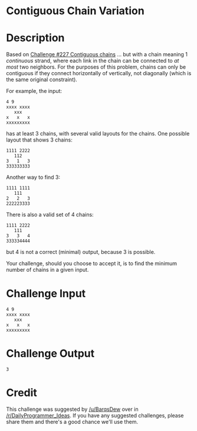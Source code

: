 # Contiguous Chain Variation
<div class="md"><h1>Description</h1>
<p>Based on <a href="http://redd.it/3gpjn3">Challenge #227 Contiguous chains</a>
... but with a chain meaning 1 <em>continuous</em> strand, where each link in the chain can be connected to <em>at most</em> two neighbors. For the purposes of this problem, chains can only be contiguous if they connect horizontally of vertically, not diagonally (which is the same original constraint).</p>
<p>For example, the input:</p>
<pre><code>4 9
xxxx xxxx
   xxx   
x   x   x
xxxxxxxxx
</code></pre>
<p>has at least 3 chains, with several valid layouts for the chains. One possible layout that shows 3 chains:</p>
<pre><code>1111 2222
   112
3   1   3
333333333
</code></pre>
<p>Another way to find 3:</p>
<pre><code>1111 1111
   111
2   2   3
222223333
</code></pre>
<p>There is also a valid set of 4 chains:</p>
<pre><code>1111 2222
   111
3   3   4
333334444
</code></pre>
<p>but 4 is not a correct (minimal) output, because 3 is possible.</p>
<p>Your challenge, should you choose to accept it, is to find the minimum number of chains in a given input.</p>
<h1>Challenge Input</h1>
<pre><code>4 9
xxxx xxxx
   xxx   
x   x   x
xxxxxxxxx
</code></pre>
<h1>Challenge Output</h1>
<pre><code>3
</code></pre>
<h1>Credit</h1>
<p>This challenge was suggested by <a href="/u/BarqsDew">/u/BarqsDew</a> over in <a href="/r/DailyProgrammer_Ideas">/r/DailyProgrammer_Ideas</a>. If you have any suggested challenges, please share them and there's a good chance we'll use them. </p>
</div>
